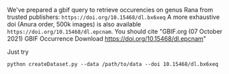We've prepared a gbif query to retrieve occurencies on genus Rana from trusted publishers: `https://doi.org/10.15468/dl.bx6xeq`
A more exhaustive doi (Anura order, 500k images) is also available `https://doi.org/10.15468/dl.epcnam`. You should cite "GBIF.org (07 October 2021) GBIF Occurrence Download  https://doi.org/10.15468/dl.epcnam"

Just try
```
python createDataset.py --data /path/to/data --doi 10.15468/dl.bx6xeq
```
